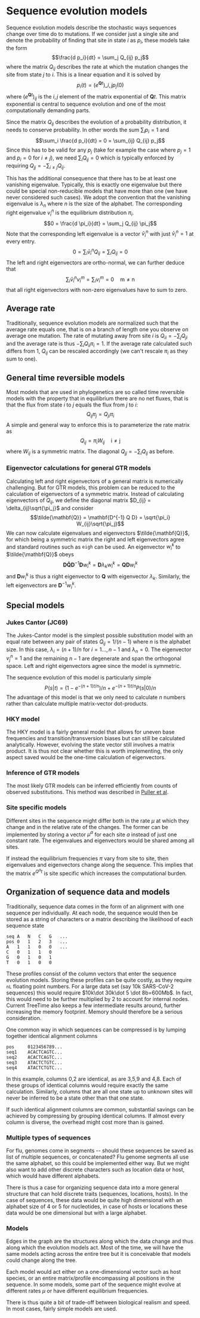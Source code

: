 
# Sequence evolution models

Sequence evolution models describe the stochastic ways sequences change over time do to mutations.
If we consider just a single site and denote the probability of finding that site in state $i$ as $p_i$, these models take the form
$$\frac{d p_i}{dt} = \sum_j Q_{ij} p_j$$
where the matrix $Q_{ij}$ describes the rate at which the mutation changes the site from state $j$ to $i$.
This is a linear equation and it is solved by
$$p_i(t) = \left( e^{\mathbf{Q} t} \right)\_{i,j} p_j(0)$$
where $\left(e^{\mathbf{Q} t}\right)_{ij}$ is the $i,j$ element of the matrix exponential of $\mathbf{Q} t$.
This matrix exponential is central to sequence evolution and one of the most computationally demanding parts.

Since the matrix $Q_{ij}$ describes the evolution of a probability distribution, it needs to conserve probability.
In other words the sum $\sum_i p_i=1$ and
$$\sum_i \frac{d p_i}{dt} = 0 = \sum_{ij} Q_{ij} p_j$$
Since this has to be valid for any $p_j$ (take for example the case where $p_j=1$ and $p_i =0$ for $i\neq j$), we need $\sum_{i} Q_{ij} = 0$ which is typically enforced by requiring $Q_{jj} = - \sum_{i\neq j} Q_{ij}$.

This has the additional consequence that there has to be at least one vanishing eigenvalue.
Typically, this is exactly one eigenvalue but there could be special non-reducible models that have more than one (we have never considered such cases).
We adopt the convention that the vanishing eigenvalue is $\lambda_n$ where $n$ is the size of the alphabet.
The corresponding right eigenvalue $v^n_i$ is the equilibrium distribution $\pi_i$.
$$0 = \frac{d \pi_i}{dt} = \sum_j Q_{ij} \pi_j$$
Note that the corresponding left eigenvalue is a vector $\bar{v}^n_i$ with just $\bar{v}^n_i = 1$ at every entry.
$$0 = \sum_i \bar{v}^n_i Q_{ij} = \sum_i  Q_{ij} = 0$$
The left and right eigenvectors are ortho-normal, we can further deduce that
$$\sum_i \bar{v}^{n}_i v^m_i = \sum_i v^m_i = 0 \quad \mathrm{m\neq n}$$
that all right eigenvectors with non-zero eigenvalues have to sum to zero.

## Average rate
Traditionally, sequence evolution models are normalized such that the average rate equals one, that is on a branch of length one you observe on average one mutation.
The rate of mutating away from site $i$ is $Q_{ii} = -\sum_j Q_{ji}$ and the average rate is thus $-\sum_{i} Q_{ii}\pi_i = 1$.
If the average rate calculated such differs from 1, $Q_{ij}$ can be rescaled accordingly (we can't rescale $\pi_i$ as they sum to one).



## General time reversible models

Most models that are used in phylogenetics are so called time reversible models with the property that in equilibrium there are no net fluxes, that is that the flux from state $i$ to $j$ equals the flux from $j$ to $i$:
$$Q_{ij} \pi_j = Q_{ji}\pi_i$$
A simple and general way to enforce this is to parameterize the rate matrix as
$$Q_{ij} = \pi_i W_{ij} \quad \mathrm{i\neq j}$$
where $W_{ij}$ is a symmetric matrix.
The diagonal $Q_{jj} = -\sum_i Q_{ij}$ as before.

### Eigenvector calculations for general GTR models

Calculating left and right eigenvectors of a general matrix is numerically challenging.
But for GTR models, this problem can be reduced to the calculation of eigenvectors of a symmetric matrix.
Instead of calculating eigenvectors of $Q_{ij}$, we define the diagonal matrix $D_{ij} = \delta_{ij}\sqrt{\pi_j}$ and consider
$$\tilde{\mathbf{Q}} = \mathbf{D^{-1} Q D} = \sqrt{\pi_i} W_{ij}\sqrt{\pi_j}$$
We can now calculate eigenvalues and eigenvectors $\tilde{\mathbf{Q}}$, for which being a symmetric matrix the right and left eigenvectors agree and standard routines such as $\texttt{eigh}$ can be used.
An eigenvector $w^k_i$ to $\tilde{\mathbf{Q}}$ obeys
$$\mathbf{D} \mathbf{\tilde{Q}}  \mathbf{D}^{-1} \mathbf{D} w^k_i = \mathbf{D} \lambda_k  w^k_i = \mathbf{Q}  \mathbf{D} w^k_i$$
and $\mathbf{D} w^k_i$ is thus a right eigenvector to $\mathbf{Q}$ with eigenvector $\lambda_k$.
Similarly, the left eigenvectors are $\mathbf{D}^{-1} w^k_i$.


## Special models

### Jukes Cantor (JC69)

The Jukes-Cantor model is the simplest possible substitution model with an equal rate between any pair of states $Q_{ij} = 1/(n-1)$ where $n$ is the alphabet size.
In this case, $\lambda_i = (n+1)/n$ for $i=1\ldots, n-1$ and $\lambda_n=0$.
The eigenvector $v^n_j=1$ and the remaining $n-1$ are degenerate and span the orthogonal space.
Left and right eigenvectors agree since the model is symmetric.

The sequence evolution of this model is particularly simple
$$P(s|t) = (1-e^{-(n+1)t/n})/n + e^{-(n+1)t/n}P(s|0)/n$$
The advantage of this model is that we only need to calculate $n$ numbers rather than calculate multiple matrix-vector dot-products.


### HKY model

The HKY model is a fairly general model that allows for uneven base frequencies and transition/transversion biases but can still be calculated analytically.
However, evolving the state vector still involves a matrix product.
It is thus not clear whether this is worth implementing, the only aspect saved would be the one-time calculation of eigenvectors.



### Inference of GTR models

The most likely GTR models can be inferred efficiently from counts of observed substitutions.
This method was described in [Puller et al](https://doi.org/10.1093/ve/veaa066).

### Site specific models

Different sites in the sequence might differ both in the rate $\mu$ at which they change and in the relative rate of the changes.
The former can be implemented by storing a vector $\mu^a$ for each site $a$ instead of just one constant rate.
The eigenvalues and eigenvectors would be shared among all sites.

If instead the equilibrium frequencies $\pi$ vary from site to site, then eigenvalues and eigenvectors change along the sequence.
This implies that the matrix $e^{Q^at}$ is site specific which increases the computational burden.

## Organization of sequence data and models

Traditionally, sequence data comes in the form of an alignment with one sequence per individually.
At each node, the sequence would then be stored as a string of characters or a matrix describing the likelihood of each sequence state
```
seq A   N   C   G   ...
pos 0   1   2   3   ...
A   1   1   0   0   ...
C   0   1   1   0
G   0   1   0   1
T   0   1   0   0
```
These profiles consist of the column vectors that enter the sequence evolution models.
Storing these profiles can be quite costly, as they require `nL` floating point numbers.
For a large data set (say 10k SARS-CoV-2 sequences) this would require $10k\dot 30k\dot 5 \dot 8b=600Mb$.
In fact, this would need to be further multiplied by 2 to account for internal nodes.
Current TreeTime also keeps a few intermediate results around, further increasing the memory footprint.
Memory should therefore be a serious consideration.

One common way in which sequences can be compressed is by lumping together identical alignment columns
```
pos     0123456789...
seq1    ACACTCAGTC...
seq2    ACACTCAGTC...
seq3    ATACTCTGTC...
seq4    ATACTCTGTC...
```
In this example, columns 0,2 are identical, as are 3,5,9 and 4,8.
Each of these groups of identical columns would require exactly the same calculation.
Similarly, columns that are all one state up to unknown sites will never be inferred to be a state other than that one state.

If such identical alignment columns are common, substantial savings can be achieved by compressing by grouping identical columns.
If almost every column is diverse, the overhead might cost more than is gained.

### Multiple types of sequences

For flu, genomes come in segments -- should these sequences be saved as list of multiple sequences, or concatenated?
Flu genome segments all use the same alphabet, so this could be implemented either way.
But we might also want to add other discrete characters such as location data or host, which would have different alphabets.

There is thus a case for organizing sequence data into a more general structure that can hold discrete traits (sequences, locations, hosts).
In the case of sequences, these data would be quite high dimensional with an alphabet size of 4 or 5 for nucleotides, in case of hosts or locations these data would be one dimensional but with a large alphabet.

### Models
Edges in the graph are the structures along which the data change and thus along which the evolution models act.
Most of the time, we will have the same models acting across the entire tree but it is conceivable that models could change along the tree.

Each model would act either on a one-dimensional vector such as host species, or an entire matrix/profile encompassing all positions in the sequence.
In some models, some part of the sequence might evolve at different rates $\mu$ or have different equilibrium frequencies.

There is thus quite a bit of trade-off between biological realism and speed.
In most cases, fairly simple models are used.



